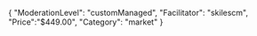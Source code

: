 {
"ModerationLevel": "customManaged",
"Facilitator": "skilescm",
"Price":"$449.00",
"Category": "market"
}
